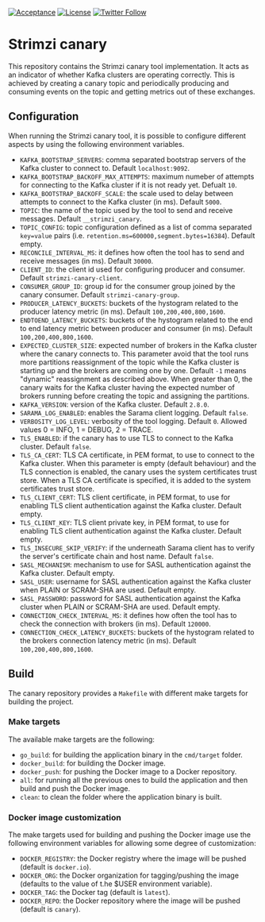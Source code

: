 [![Acceptance](https://github.com/strimzi/strimzi-canary/actions/workflows/acceptance.yml/badge.svg)](https://github.com/strimzi/strimzi-canary/actions/workflows/acceptance.yml)
[![License](https://img.shields.io/badge/license-Apache--2.0-blue.svg)](http://www.apache.org/licenses/LICENSE-2.0)
[![Twitter Follow](https://img.shields.io/twitter/follow/strimziio.svg?style=social&label=Follow&style=for-the-badge)](https://twitter.com/strimziio)

# Strimzi canary

This repository contains the Strimzi canary tool implementation.
It acts as an indicator of whether Kafka clusters are operating correctly.
This is achieved by creating a canary topic and periodically producing and consuming events on the topic and getting metrics out of these exchanges.

## Configuration

When running the Strimzi canary tool, it is possible to configure different aspects by using the following environment variables.

* `KAFKA_BOOTSTRAP_SERVERS`: comma separated bootstrap servers of the Kafka cluster to connect to. Default `localhost:9092`.
* `KAFKA_BOOTSTRAP_BACKOFF_MAX_ATTEMPTS`: maximum numeber of attempts for connecting to the Kafka cluster if it is not ready yet. Defualt `10`.
* `KAFKA_BOOTSTRAP_BACKOFF_SCALE`: the scale used to delay between attempts to connect to the Kafka cluster (in ms). Default `5000`.
* `TOPIC`: the name of the topic used by the tool to send and receive messages. Default `__strimzi_canary`.
* `TOPIC_CONFIG`: topic configuration defined as a list of comma separated `key=value` pairs (i.e. `retention.ms=600000,segment.bytes=16384`). Default empty.
* `RECONCILE_INTERVAL_MS`: it defines how often the tool has to send and receive messages (in ms). Default `30000`.
* `CLIENT_ID`: the client id used for configuring producer and consumer. Default `strimzi-canary-client`.
* `CONSUMER_GROUP_ID`: group id for the consumer group joined by the canary consumer. Default `strimzi-canary-group`.
* `PRODUCER_LATENCY_BUCKETS`: buckets of the hystogram related to the producer latency metric (in ms). Default `100,200,400,800,1600`.
* `ENDTOEND_LATENCY_BUCKETS`: buckets of the hystogram related to the end to end latency metric between producer and consumer (in ms). Default `100,200,400,800,1600`.
* `EXPECTED_CLUSTER_SIZE`: expected number of brokers in the Kafka cluster where the canary connects to. This parameter avoid that the tool runs more partitions reassignment of the topic while the Kafka cluster is starting up and the brokers are coming one by one. Default `-1` means "dynamic" reassignment as described above. When greater than 0, the canary waits for the Kafka cluster having the expected number of brokers running before creating the topic and assigning the partitions.
* `KAFKA_VERSION`: version of the Kafka cluster. Default `2.8.0`.
* `SARAMA_LOG_ENABLED`: enables the Sarama client logging. Default `false`.
* `VERBOSITY_LOG_LEVEL`: verbosity of the tool logging. Default `0`. Allowed values 0 = INFO, 1 = DEBUG, 2 = TRACE.
* `TLS_ENABLED`: if the canary has to use TLS to connect to the Kafka cluster. Default `false`.
* `TLS_CA_CERT`: TLS CA certificate, in PEM format, to use to connect to the Kafka cluster. When this parameter is empty (default behaviour) and the TLS connection is enabled, the canary uses the system certificates trust store. When a TLS CA certificate is specified, it is added to the system certificates trust store. 
* `TLS_CLIENT_CERT`: TLS client certificate, in PEM format, to use for enabling TLS client authentication against the Kafka cluster. Default empty.
* `TLS_CLIENT_KEY`: TLS client private key, in PEM format, to use for enabling TLS client authentication against the Kafka cluster. Default empty.
* `TLS_INSECURE_SKIP_VERIFY`:  if the underneath Sarama client has to verify the server's certificate chain and host name. Default `false`.
* `SASL_MECHANISM`: mechanism to use for SASL authentication against the Kafka cluster. Default empty.
* `SASL_USER`: username for SASL authentication against the Kafka cluster when PLAIN or SCRAM-SHA are used. Default empty.
* `SASL_PASSWORD`: password for SASL authentication against the Kafka cluster when PLAIN or SCRAM-SHA are used. Default empty.
* `CONNECTION_CHECK_INTERVAL_MS`: it defines how often the tool has to check the connection with brokers (in ms). Default `120000`.
* `CONNECTION_CHECK_LATENCY_BUCKETS`: buckets of the hystogram related to the brokers connection latency metric (in ms). Default `100,200,400,800,1600`. 

## Build

The canary repository provides a `Makefile` with different make targets for building the project.

### Make targets

The available make targets are the following:

* `go_build`: for building the application binary in the `cmd/target` folder.
* `docker_build`: for building the Docker image.
* `docker_push`: for pushing the Docker image to a Docker repository.
* `all`: for running all the previous ones to build the application and then build and push the Docker image.
* `clean`: to clean the folder where the application binary is built.

### Docker image customization

The make targets used for building and pushing the Docker image use the following environment variables for allowing some degree of customization:

* `DOCKER_REGISTRY`: the Docker registry where the image will be pushed (default is `docker.io`).
* `DOCKER_ORG`: the Docker organization for tagging/pushing the image (defaults to the value of t.he $USER environment variable).
* `DOCKER_TAG`: the Docker tag (default is `latest`).
* `DOCKER_REPO`: the Docker repository where the image will be pushed (default is `canary`).
